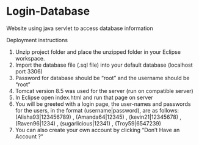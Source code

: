 # Login-Database
Website using java servlet to access database information

Deployment instructions 
1. Unzip project folder and place the unzipped folder in your Eclipse workspace. 
2. Import the database file (.sql file) into your default database (localhost port 3306) 
3. Password for database should be “root” and the username should be “root” 
4. Tomcat version 8.5 was used for the server (run on compatible server) 
5. In Eclipse open index.html and run that page on server 
6. You will be greeted with a login page, 
   the user-names and passwords for the users, in the format (username|password), 
   are as follows: (Alisha93|123456789) , (Amanda64|12345) , (kevin21|12345678) , 
   (Raven96|1234) , (sugarlicious|12341) , (Troy59|6547239) 
7. You can also create your own account by clicking “Don’t Have an Account ?”
